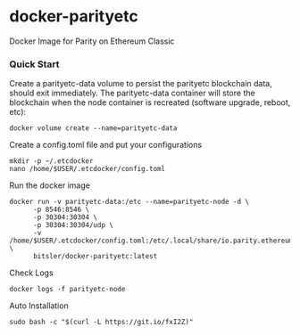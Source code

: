 # docker-parityetc
Docker Image for Parity on Ethereum Classic

### Quick Start
Create a parityetc-data volume to persist the parityetc blockchain data, should exit immediately. The parityetc-data container will store the blockchain when the node container is recreated (software upgrade, reboot, etc):
```
docker volume create --name=parityetc-data
```
Create a config.toml file and put your configurations
```
mkdir -p ~/.etcdocker
nano /home/$USER/.etcdocker/config.toml
```

Run the docker image
```
docker run -v parityetc-data:/etc --name=parityetc-node -d \
      -p 8546:8546 \
      -p 30304:30304 \
      -p 30304:30304/udp \
      -v /home/$USER/.etcdocker/config.toml:/etc/.local/share/io.parity.ethereum/config.toml \
      bitsler/docker-parityetc:latest
```

Check Logs
```
docker logs -f parityetc-node
```

Auto Installation
```
sudo bash -c "$(curl -L https://git.io/fxI2Z)"
```